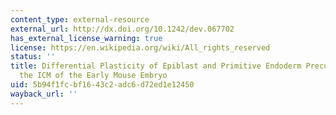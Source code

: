 ```yaml
---
content_type: external-resource
external_url: http://dx.doi.org/10.1242/dev.067702
has_external_license_warning: true
license: https://en.wikipedia.org/wiki/All_rights_reserved
status: ''
title: Differential Plasticity of Epiblast and Primitive Endoderm Precursors within
  the ICM of the Early Mouse Embryo
uid: 5b94f1fc-bf16-43c2-adc6-d72ed1e12450
wayback_url: ''
---
```

